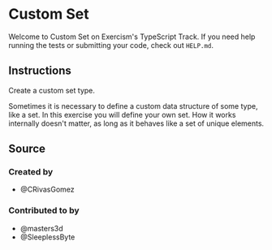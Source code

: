 # Custom Set

Welcome to Custom Set on Exercism's TypeScript Track.
If you need help running the tests or submitting your code, check out `HELP.md`.

## Instructions

Create a custom set type.

Sometimes it is necessary to define a custom data structure of some type, like a set.
In this exercise you will define your own set.
How it works internally doesn't matter, as long as it behaves like a set of unique elements.

## Source

### Created by

- @CRivasGomez

### Contributed to by

- @masters3d
- @SleeplessByte